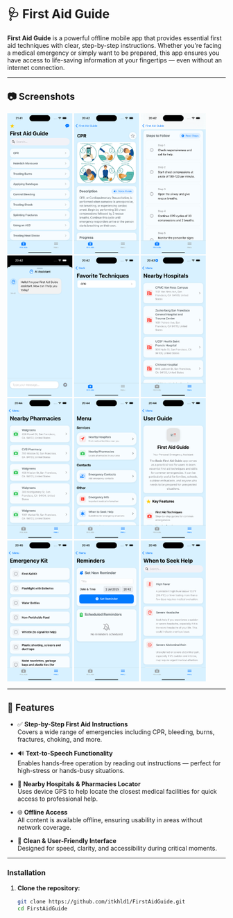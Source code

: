 # 🩺 First Aid Guide

**First Aid Guide** is a powerful offline mobile app that provides essential first aid techniques with clear, step-by-step instructions. Whether you're facing a medical emergency or simply want to be prepared, this app ensures you have access to life-saving information at your fingertips — even without an internet connection.

---

## 📷 Screenshots

<p float="left">
  <img width="150" src="ScreenShots/Simulator Screenshot - iPhone 15 Pro - 2025-07-02 at 21.41.53.png">
  <img width="150" src="ScreenShots/Simulator Screenshot - iPhone 15 Pro - 2025-07-02 at 20.42.11.png">
  <img width="150" src="ScreenShots/Simulator Screenshot - iPhone 15 Pro - 2025-07-02 at 20.42.16.png">
  <img width="150" src="ScreenShots/Simulator Screenshot - iPhone 15 Pro - 2025-07-02 at 20.42.24.png">
  <img width="150" src="ScreenShots/Simulator Screenshot - iPhone 15 Pro - 2025-07-02 at 20.42.35.png">
  <img width="150" src="ScreenShots/Simulator Screenshot - iPhone 15 Pro - 2025-07-02 at 20.43.55.png">
  <img width="150" src="ScreenShots/Simulator Screenshot - iPhone 15 Pro - 2025-07-02 at 20.44.00.png">
  <img width="150" src="ScreenShots/Simulator Screenshot - iPhone 15 Pro - 2025-07-02 at 20.44.15.png">
  <img width="150" src="ScreenShots/Simulator Screenshot - iPhone 15 Pro - 2025-07-02 at 20.44.54.png">
  <img width="150" src="ScreenShots/Simulator Screenshot - iPhone 15 Pro - 2025-07-02 at 20.45.01.png">
  <img width="150" src="ScreenShots/Simulator Screenshot - iPhone 15 Pro - 2025-07-02 at 20.45.06.png">
  <img width="150" src="ScreenShots/Simulator Screenshot - iPhone 15 Pro - 2025-07-02 at 20.45.11.png">
</p>

---

## 📱 Features

- ✅ **Step-by-Step First Aid Instructions**  
  Covers a wide range of emergencies including CPR, bleeding, burns, fractures, choking, and more.

- 🔊 **Text-to-Speech Functionality**  
  Enables hands-free operation by reading out instructions — perfect for high-stress or hands-busy situations.

- 📍 **Nearby Hospitals & Pharmacies Locator**  
  Uses device GPS to help locate the closest medical facilities for quick access to professional help.

- 🌐 **Offline Access**  
  All content is available offline, ensuring usability in areas without network coverage.

- 🎯 **Clean & User-Friendly Interface**  
  Designed for speed, clarity, and accessibility during critical moments.

---

### Installation

1. **Clone the repository:**
   ```bash
   git clone https://github.com/itkhld1/FirstAidGuide.git
   cd FirstAidGuide

